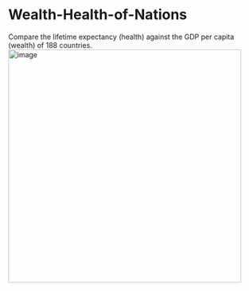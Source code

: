 # Wealth-Health-of-Nations

Compare the lifetime expectancy (health) against the GDP per capita (wealth) of 188 countries. 
<img width="468" alt="image" src="https://github.com/tzhang1hsph/Wealth-Health-of-Nations/assets/112564258/265618c7-a4c7-4b6f-a17b-c27e2b3e82dd">

